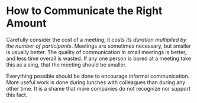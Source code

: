 # How to Communicate the Right Amount

Carefully consider the cost of a meeting; it costs *its duration multiplied by the number of participants*. Meetings are sometimes necessary, but smaller is usually better. The quality of communication in small meetings is better, and less time overall is wasted. If any one person is bored at a meeting take this as a sing, that the meeting should be smaller.

Everything possible should be done to encourage informal communication. More useful work is done during lunches with colleagues than during any other time. It is a shame that more companies do not recognize nor support this fact.

